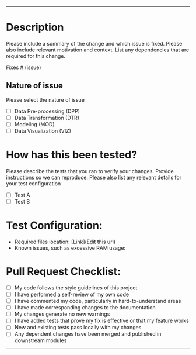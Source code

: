 ----------

# Description

Please include a summary of the change and which issue is fixed. Please also include relevant motivation and context. List any dependencies that are required for this change.

Fixes # (issue)

## Nature of issue

Please select the nature of issue

- [ ] Data Pre-processing (DPP)
- [ ] Data Transformation (DTR)
- [ ] Modeling (MOD)
- [ ] Data Visualization (VIZ)

# How has this been tested?

Please describe the tests that you ran to verify your changes. Provide instructions so we can reproduce. Please also list any relevant details for your test configuration

- [ ] Test A
- [ ] Test B

# Test Configuration:

* Required files location: [Link](Edit this url)
* Known issues, such as excessive RAM usage:


# Pull Request Checklist:

- [ ] My code follows the style guidelines of this project
- [ ] I have performed a self-review of my own code
- [ ] I have commented my code, particularly in hard-to-understand areas
- [ ] I have made corresponding changes to the documentation
- [ ] My changes generate no new warnings
- [ ] I have added tests that prove my fix is effective or that my feature works
- [ ] New and existing tests pass locally with my changes
- [ ] Any dependent changes have been merged and published in downstream modules

----------